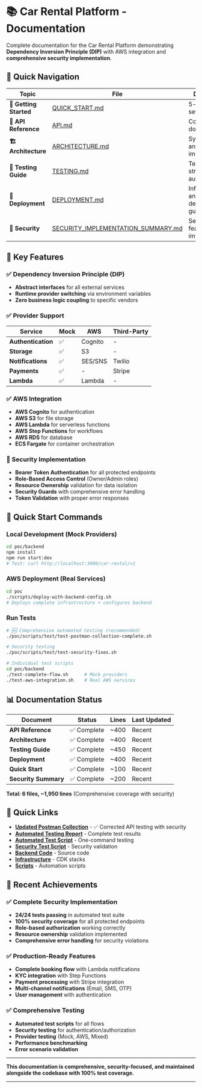 # 📚 Car Rental Platform - Documentation

Complete documentation for the Car Rental Platform demonstrating **Dependency Inversion Principle (DIP)** with AWS integration and **comprehensive security implementation**.

## 🎯 Quick Navigation

| Topic | File | Description |
|-------|------|-------------|
| **🚀 Getting Started** | [QUICK_START.md](../QUICK_START.md) | 5-minute setup guide |
| **🔌 API Reference** | [API.md](API.md) | Complete API documentation |
| **🏗️ Architecture** | [ARCHITECTURE.md](ARCHITECTURE.md) | System design and DIP implementation |
| **🧪 Testing Guide** | [TESTING.md](TESTING.md) | Testing strategies and automation |
| **🚀 Deployment** | [DEPLOYMENT.md](DEPLOYMENT.md) | Infrastructure and deployment guide |
| **🔐 Security** | [SECURITY_IMPLEMENTATION_SUMMARY.md](../SECURITY_IMPLEMENTATION_SUMMARY.md) | Security features and implementation |

## 🎯 **Key Features**

### **✅ Dependency Inversion Principle (DIP)**
- **Abstract interfaces** for all external services
- **Runtime provider switching** via environment variables
- **Zero business logic coupling** to specific vendors

### **✅ Provider Support**
| Service | Mock | AWS | Third-Party |
|---------|------|-----|-------------|
| **Authentication** | ✅ | Cognito | - |
| **Storage** | ✅ | S3 | - |
| **Notifications** | ✅ | SES/SNS | Twilio |
| **Payments** | ✅ | - | Stripe |
| **Lambda** | ✅ | Lambda | - |

### **✅ AWS Integration**
- **AWS Cognito** for authentication
- **AWS S3** for file storage
- **AWS Lambda** for serverless functions
- **AWS Step Functions** for workflows
- **AWS RDS** for database
- **ECS Fargate** for container orchestration

### **🔐 Security Implementation**
- **Bearer Token Authentication** for all protected endpoints
- **Role-Based Access Control** (Owner/Admin roles)
- **Resource Ownership** validation for data isolation
- **Security Guards** with comprehensive error handling
- **Token Validation** with proper error responses

## 🔧 **Quick Start Commands**

### **Local Development (Mock Providers)**
```bash
cd poc/backend
npm install
npm run start:dev
# Test: curl http://localhost:3000/car-rental/v1
```

### **AWS Deployment (Real Services)**
```bash
cd poc
./scripts/deploy-with-backend-config.sh
# Deploys complete infrastructure + configures backend
```

### **Run Tests**
```bash
# 🆕 Comprehensive automated testing (recommended)
./poc/scripts/test/test-postman-collection-complete.sh

# Security testing
./poc/scripts/test/test-security-fixes.sh

# Individual test scripts
cd poc/backend
./test-complete-flow.sh      # Mock providers
./test-aws-integration.sh    # Real AWS services
```

## 📊 **Documentation Status**

| Document | Status | Lines | Last Updated |
|----------|--------|-------|--------------|
| **API Reference** | ✅ Complete | ~400 | Recent |
| **Architecture** | ✅ Complete | ~400 | Recent |
| **Testing Guide** | ✅ Complete | ~450 | Recent |
| **Deployment** | ✅ Complete | ~400 | Recent |
| **Quick Start** | ✅ Complete | ~100 | Recent |
| **Security Summary** | ✅ Complete | ~200 | Recent |

**Total: 6 files, ~1,950 lines** (Comprehensive coverage with security)

## 🔗 **Quick Links**

- [**Updated Postman Collection**](../postman/CarRental-PoC.postman_collection.json) - ✅ Corrected API testing with security
- [**Automated Testing Report**](../AUTOMATED_TESTING_REPORT.md) - Complete test results
- [**Automated Test Script**](../scripts/test/test-postman-collection-complete.sh) - One-command testing
- [**Security Test Script**](../scripts/test/test-security-fixes.sh) - Security validation
- [**Backend Code**](../backend/) - Source code
- [**Infrastructure**](../cdk/) - CDK stacks
- [**Scripts**](../scripts/) - Automation scripts

## 🎉 **Recent Achievements**

### **✅ Complete Security Implementation**
- **24/24 tests passing** in automated test suite
- **100% security coverage** for all protected endpoints
- **Role-based authorization** working correctly
- **Resource ownership** validation implemented
- **Comprehensive error handling** for security violations

### **✅ Production-Ready Features**
- **Complete booking flow** with Lambda notifications
- **KYC integration** with Step Functions
- **Payment processing** with Stripe integration
- **Multi-channel notifications** (Email, SMS, OTP)
- **User management** with authentication

### **✅ Comprehensive Testing**
- **Automated test scripts** for all flows
- **Security testing** for authentication/authorization
- **Provider testing** (Mock, AWS, Mixed)
- **Performance benchmarking**
- **Error scenario validation**

---

**This documentation is comprehensive, security-focused, and maintained alongside the codebase with 100% test coverage.**

---
